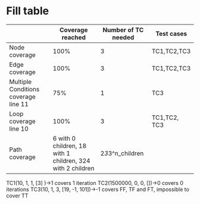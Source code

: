 # Fill table
|                                      | Coverage reached                                           | Number of TC needed | Test cases   |
| ------------------------------------ | ---------------------------------------------------------- | ------------------- | ------------ |
| Node coverage                        | 100%                                                       | 3                   | TC1,TC2,TC3  |
| Edge coverage                        | 100%                                                       | 3                   | TC1,TC2,TC3  |
| Multiple Conditions coverage line 11 | 75%                                                        | 1                   | TC3          |
| Loop coverage line 10                | 100%                                                       | 3                   | TC1,TC2, TC3 |
| Path coverage                        | 6 with 0 children, 18 with 1 children, 324 with 2 children | 2*3*3^n_children    |              |

TC1(10, 1, 1, [3] )->1 covers 1 iteration
TC2(1500000, 0, 0, [])->0 covers 0 iterations
TC3(10, 1, 3, [19, -1, 101])->-1 covers FF, TF and FT, impossible to cover TT